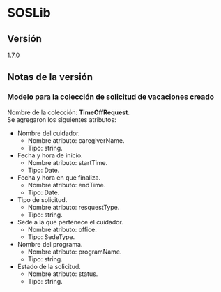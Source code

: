 # SOSLib

## Versión

1.7.0

## Notas de la versión

### Modelo para la colección de solicitud de vacaciones creado

Nombre de la colección: **TimeOffRequest**.  
Se agregaron los siguientes atributos:

- Nombre del cuidador.
  - Nombre atributo: caregiverName.
  - Tipo: string.
- Fecha y hora de inicio.
  - Nombre atributo: startTime.
  - Tipo: Date.
- Fecha y hora en que finaliza.
  - Nombre atributo: endTime.
  - Tipo: Date.
- Tipo de solicitud.
  - Nombre atributo: resquestType.
  - Tipo: string.
- Sede a la que pertenece el cuidador.
  - Nombre atributo: office.
  - Tipo: SedeType.
- Nombre del programa.
  - Nombre atributo: programName.
  - Tipo: string.
- Estado de la solicitud.
  - Nombre atributo: status.
  - Tipo: string.
